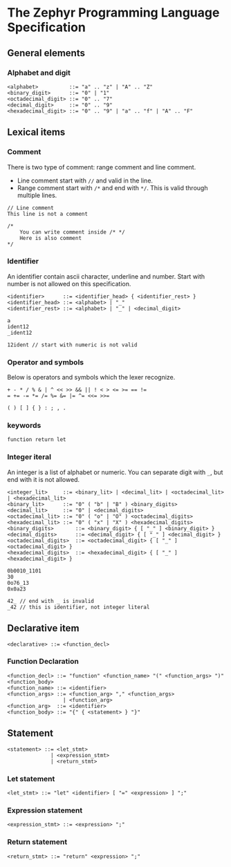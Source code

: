 # The Zephyr Programming Language Specification

## General elements

### Alphabet and digit

```
<alphabet>          ::= "a" .. "z" | "A" .. "Z"
<binary_digit>      ::= "0" | "1"
<octadecimal_digit> ::= "0" .. "7"
<decimal_digit>     ::= "0" .. "9"
<hexadecimal_digit> ::= "0" .. "9" | "a" .. "f" | "A" .. "F"
```

## Lexical items

### Comment

There is two type of comment: range comment and line comment.

- Line comment start with `//` and valid in the line.
- Range comment start with `/*` and end with `*/`. This is valid through multiple lines.

```
// Line comment
This line is not a comment

/*
    You can write comment inside /* */
    Here is also comment
*/
```

### Identifier

An identifier contain ascii character, underline and number. Start with number is not
allowed on this specification.

```
<identifier>      ::= <identifier_head> { <identifier_rest> }
<identifier_head> ::= <alphabet> | "_"
<identifier_rest> ::= <alphabet> | "_" | <decimal_digit>
```

```
a
ident12
_ident12

12ident // start with numeric is not valid
```

### Operator and symbols

Below is operators and symbols which the lexer recognize.

```
+ - * / % & | ^ << >> && || ! < > <= >= == !=
= += -= *= /= %= &= |= ^= <<= >>=
```

```
( ) [ ] { } : ; , .
```

### keywords

```
function return let
```

### Integer iteral

An integer is a list of alphabet or numeric. 
You can separate digit with `_`, but end with it is not allowed.

```
<integer_lit>     ::= <binary_lit> | <decimal_lit> | <octadecimal_lit> | <hexadecimal_lit>
<binary_lit>      ::= "0" ( "b" | "B" ) <binary_digits>
<decimal_lit>     ::= "0" | <decimal_digits>
<octadecimal_lit> ::= "0" ( "o" | "O" ) <octadecimal_digits>
<hexadecimal_lit> ::= "0" ( "x" | "X" ) <hexadecimal_digits>
<binary_digits>       ::= <binary_digit> { [ "_" ] <binary_digit> }
<decimal_digits>      ::= <decimal_digit> { [ "_" ] <decimal_digit> }
<octadecimal_digits>  ::= <octadecimal_digit> { [ "_" ] <octadecimal_digit> }
<hexadecimal_digits>  ::= <hexadecimal_digit> { [ "_" ] <hexadecimal_digit> }
```

```
0b0010_1101
30
0o76_13
0x0a23

42_ // end with _ is invalid
_42 // this is identifier, not integer literal
```

## Declarative item

```
<declarative> ::= <function_decl>
```

### Function Declaration

```
<function_decl> ::= "function" <function_name> "(" <function_args> ")" <function_body>
<function_name> ::= <identifier>
<function_args> ::= <function_arg> "," <function_args>
                  | <function_arg>
<function_arg>  ::= <identifier>
<function_body> ::= "{" { <statement> } "}"
```

## Statement

```
<statement> ::= <let_stmt>
              | <expression_stmt>
              | <return_stmt>
```

### Let statement

```
<let_stmt> ::= "let" <identifier> [ "=" <expression> ] ";"
```

### Expression statement

```
<expression_stmt> ::= <expression> ";"
```

### Return statement

```
<return_stmt> ::= "return" <expression> ";"
```
